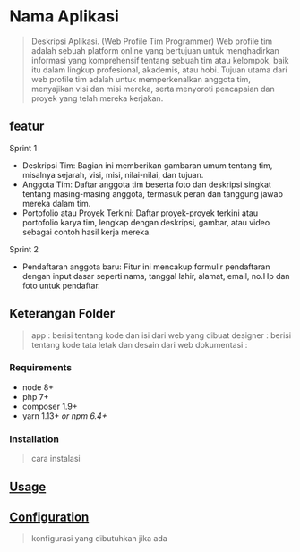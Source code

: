 # Nama Aplikasi
> Deskripsi Aplikasi. (Web Profile Tim Programmer)
Web profile tim adalah sebuah platform online yang bertujuan untuk menghadirkan informasi yang komprehensif tentang sebuah tim atau kelompok, baik itu dalam lingkup profesional, akademis, atau hobi. Tujuan utama dari web profile tim adalah untuk memperkenalkan anggota tim, menyajikan visi dan misi mereka, serta menyoroti pencapaian dan proyek yang telah mereka kerjakan.

## featur
Sprint 1
* Deskripsi Tim: Bagian ini memberikan gambaran umum tentang tim, misalnya sejarah, visi, misi, nilai-nilai, dan tujuan.
* Anggota Tim: Daftar anggota tim beserta foto dan deskripsi singkat tentang masing-masing anggota, termasuk peran dan tanggung jawab mereka dalam tim.
* Portofolio atau Proyek Terkini: Daftar proyek-proyek terkini atau portofolio karya tim, lengkap dengan deskripsi, gambar, atau video sebagai contoh hasil kerja mereka.
  
Sprint 2
* Pendaftaran anggota baru: Fitur ini mencakup formulir pendaftaran dengan input dasar seperti nama, tanggal lahir, alamat, email, no.Hp dan foto untuk pendaftar.

## Keterangan Folder
> app : berisi tentang kode dan isi dari web yang dibuat
> designer : berisi tentang kode tata letak dan desain dari web
> dokumentasi : 


### Requirements

* node 8+
* php 7+
* composer 1.9+
* yarn 1.13+ _or npm 6.4+_

### Installation
> cara instalasi

## [Usage](#usage)
> 


## [Configuration](#configuration)
> konfigurasi yang dibutuhkan jika ada

